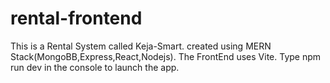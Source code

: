 # rental-frontend
This is a Rental System called Keja-Smart.
created using MERN Stack(MongoBB,Express,React,Nodejs).
The FrontEnd uses Vite.
Type npm run dev in the console to launch the app.
